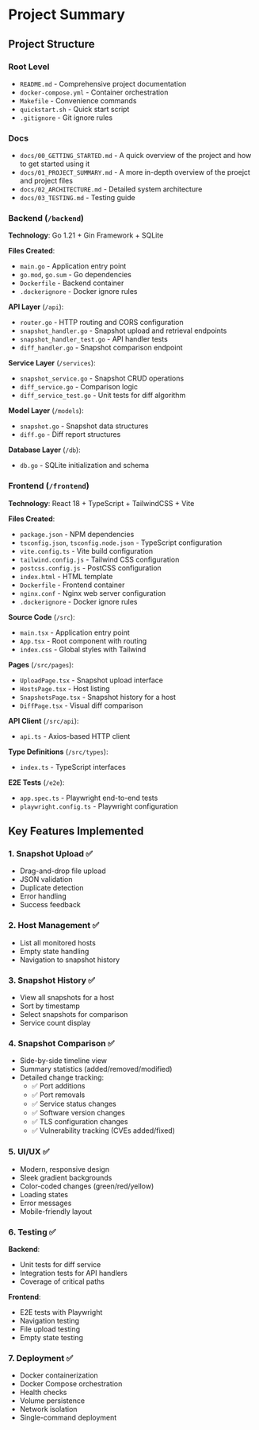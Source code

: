 # Project Summary

## Project Structure

### Root Level
- `README.md` - Comprehensive project documentation
- `docker-compose.yml` - Container orchestration
- `Makefile` - Convenience commands
- `quickstart.sh` - Quick start script
- `.gitignore` - Git ignore rules

### Docs
- `docs/00_GETTING_STARTED.md` - A quick overview of the project and how to get started using it
- `docs/01_PROJECT_SUMMARY.md` - A more in-depth overview of the proejct and project files
- `docs/02_ARCHITECTURE.md` - Detailed system architecture
- `docs/03_TESTING.md` - Testing guide

### Backend (`/backend`)
**Technology**: Go 1.21 + Gin Framework + SQLite

**Files Created**:
- `main.go` - Application entry point
- `go.mod`, `go.sum` - Go dependencies
- `Dockerfile` - Backend container
- `.dockerignore` - Docker ignore rules

**API Layer** (`/api`):
- `router.go` - HTTP routing and CORS configuration
- `snapshot_handler.go` - Snapshot upload and retrieval endpoints
- `snapshot_handler_test.go` - API handler tests
- `diff_handler.go` - Snapshot comparison endpoint

**Service Layer** (`/services`):
- `snapshot_service.go` - Snapshot CRUD operations
- `diff_service.go` - Comparison logic
- `diff_service_test.go` - Unit tests for diff algorithm

**Model Layer** (`/models`):
- `snapshot.go` - Snapshot data structures
- `diff.go` - Diff report structures

**Database Layer** (`/db`):
- `db.go` - SQLite initialization and schema

### Frontend (`/frontend`)
**Technology**: React 18 + TypeScript + TailwindCSS + Vite

**Files Created**:
- `package.json` - NPM dependencies
- `tsconfig.json`, `tsconfig.node.json` - TypeScript configuration
- `vite.config.ts` - Vite build configuration
- `tailwind.config.js` - Tailwind CSS configuration
- `postcss.config.js` - PostCSS configuration
- `index.html` - HTML template
- `Dockerfile` - Frontend container
- `nginx.conf` - Nginx web server configuration
- `.dockerignore` - Docker ignore rules

**Source Code** (`/src`):
- `main.tsx` - Application entry point
- `App.tsx` - Root component with routing
- `index.css` - Global styles with Tailwind

**Pages** (`/src/pages`):
- `UploadPage.tsx` - Snapshot upload interface
- `HostsPage.tsx` - Host listing
- `SnapshotsPage.tsx` - Snapshot history for a host
- `DiffPage.tsx` - Visual diff comparison

**API Client** (`/src/api`):
- `api.ts` - Axios-based HTTP client

**Type Definitions** (`/src/types`):
- `index.ts` - TypeScript interfaces

**E2E Tests** (`/e2e`):
- `app.spec.ts` - Playwright end-to-end tests
- `playwright.config.ts` - Playwright configuration

## Key Features Implemented

### 1. Snapshot Upload ✅
- Drag-and-drop file upload
- JSON validation
- Duplicate detection
- Error handling
- Success feedback

### 2. Host Management ✅
- List all monitored hosts
- Empty state handling
- Navigation to snapshot history

### 3. Snapshot History ✅
- View all snapshots for a host
- Sort by timestamp
- Select snapshots for comparison
- Service count display

### 4. Snapshot Comparison ✅
- Side-by-side timeline view
- Summary statistics (added/removed/modified)
- Detailed change tracking:
  - ✅ Port additions
  - ✅ Port removals
  - ✅ Service status changes
  - ✅ Software version changes
  - ✅ TLS configuration changes
  - ✅ Vulnerability tracking (CVEs added/fixed)

### 5. UI/UX ✅
- Modern, responsive design
- Sleek gradient backgrounds
- Color-coded changes (green/red/yellow)
- Loading states
- Error messages
- Mobile-friendly layout

### 6. Testing ✅
**Backend**:
- Unit tests for diff service
- Integration tests for API handlers
- Coverage of critical paths

**Frontend**:
- E2E tests with Playwright
- Navigation testing
- File upload testing
- Empty state testing

### 7. Deployment ✅
- Docker containerization
- Docker Compose orchestration
- Health checks
- Volume persistence
- Network isolation
- Single-command deployment


